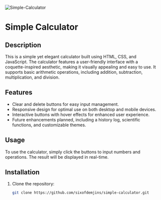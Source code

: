 ![Simple-Calculator](https://github.com/user-attachments/assets/995b3a9b-4323-48ad-b4e6-89385fd32aa9)
# Simple Calculator

## Description
This is a simple yet elegant calculator built using HTML, CSS, and JavaScript. The calculator features a user-friendly interface with a coquette-inspired aesthetic, making it visually appealing and easy to use. It supports basic arithmetic operations, including addition, subtraction, multiplication, and division.

## Features
- Clear and delete buttons for easy input management.
- Responsive design for optimal use on both desktop and mobile devices.
- Interactive buttons with hover effects for enhanced user experience.
- Future enhancements planned, including a history log, scientific functions, and customizable themes.

## Usage
To use the calculator, simply click the buttons to input numbers and operations. The result will be displayed in real-time.

## Installation
1. Clone the repository:
   ```bash
   git clone https://github.com/sixofdemjins/simple-calculator.git
